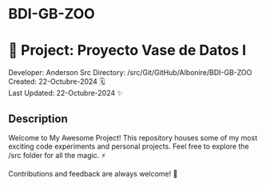 # BDI-GB-ZOO
# 🚀 Project: Proyecto Vase de Datos I

Developer: Anderson 
Src Directory: /src/Git/GitHub/Albonire/BDI-GB-ZOO
Created: 22-Octubre-2024 🗓️  
Last Updated: 22-Octubre-2024 ✨  

## Description
Welcome to My Awesome Project! This repository houses some of my most exciting code experiments and personal projects. Feel free to explore the /src folder for all the magic. ⚡

Contributions and feedback are always welcome! 🙌